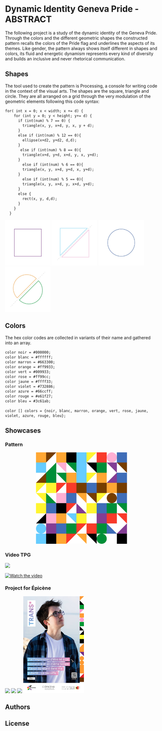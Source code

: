 # Dynamic Identity Geneva Pride - ABSTRACT

The following project is a study of the dynamic identity of the Geneva Pride. Through the colors and the different geometric shapes the constructed pattern recalls the colors of the Pride flag and underlines the aspects of its themes. Like gender, the pattern always shows itself different in shapes and colors, its fluid and energetic dynamism represents every kind of diversity and builds an inclusive and never rhetorical communication.
## Shapes

The tool used to create the pattern is Processing, a console for writing code in the context of the visual arts. The shapes are the square, triangle and circle. They are all arranged on a grid through the very modulation of the geometric elements following this code syntax:

```
for( int x = 0; x < width; x += d) {
    for (int y = 0; y < height; y+= d) {
      if (int(num) % 7 == 0) {
        triangle(x, y, x+d, y, x, y + d);
      } 
      else if (int(num) % 12 == 0){
        ellipse(x+d2, y+d2, d,d);
      }
       else if (int(num) % 8 == 0){
        triangle(x+d, y+d, x+d, y, x, y+d);
      }
        else if (int(num) % 6 == 0){
        triangle(x, y, x+d, y+d, x, y+d);
      }
        else if (int(num) % 5 == 0){
        triangle(x, y, x+d, y, x+d, y+d);
      }
      else {
        rect(x, y, d,d);
      }
    }
  }
```

<p float="left">
  <img src="images/shapes/shapes-01.jpg" width="150" />
  <img src="images/shapes/shapes-02.jpg" width="150" /> 
  <img src="images/shapes/shapes-03.jpg" width="150" />
  <img src="images/shapes/shapes-04.jpg" width="150" />
</p>


## Colors

The hex color codes are collected in variants of their name and gathered into an array.

```
color noir = #000000;
color blanc = #ffffff;
color marron = #663300;
color orange = #ff9933;
color vert = #009933;
color rose = #ff99cc;
color jaune = #ffff33; 
color violet = #732886; 
color azure = #66ccff; 
color rouge = #e61f27; 
color bleu = #3c61ab; 

color [] colors = {noir, blanc, marron, orange, vert, rose, jaune, violet, azure, rouge, bleu};
```

## Showcases

### Pattern
<!-- Pattern -->
<p align="center">
  <img src="images/showcase/pattern-gif_1080x1080.gif" width="300" />
</p>

### Video TPG

<p float="left">

<img src="images/showcase/Geneva%20Pride%20-%20vidéo%20diffusée%20sur%20les%20écrans%20TPG%20de%20la%20Ville%20de%20Genève.gif" width="200" />

[![Watch the video](https://img.youtube.com/vi/C7cZxNpPmFY/hqdefault.jpg)](https://youtu.be/C7cZxNpPmFY)
</p>

### Project for Épicène

<p float="left">
  <img src="images/showcase/epicene/1-raymond_page-0001.jpg" width="200" />
  <img src="images/showcase/epicene/2-Andréa.jpg" width="200" />
  <img src="images/showcase/epicene/3-didèl.jpg" width="200" />
  <img src="images/showcase/epicene/4-Elliot.jpg" width="200" />
</p>



## Authors

## License


